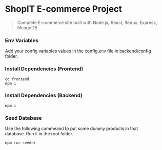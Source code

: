 # ShopIT E-commerce Project

> Complete E-commerce site built with Node.js, React, Redux, Express, MongoDB

<!-- Course Name: [MERN Stack Full Ecommerce Site - Using React, Redux, Node.j] -->

### Env Variables

Add your config variables values in the config.env file in backend/config folder.

### Install Dependencies (Frontend)

```
cd frontend
npm i
```

### Install Dependencies (Backend)

```
npm i
```

### Seed Database

Use the following commeand to put some dummy products in that database.
Run it in the root folder.

```
npm run seeder
```
